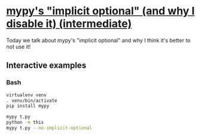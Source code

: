 # [mypy's "implicit optional" (and why I disable it) (intermediate)](https://youtu.be/sc1JfhSvSII)

Today we talk about mypy's "implicit optional" and why I think it's better to not use it!

## Interactive examples

### Bash

```bash
virtualenv venv
. venv/bin/activate
pip install mypy

mypy t.py
python -m this
mypy t.py --no-implicit-optional
```
